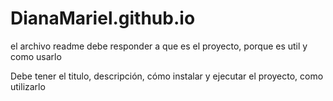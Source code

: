 # DianaMariel.github.io
el archivo readme debe responder a que es el proyecto, porque es util y como usarlo

Debe tener el titulo, descripción, cómo instalar y ejecutar el proyecto, como utilizarlo 
